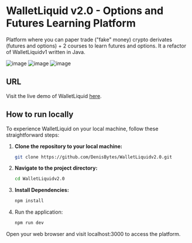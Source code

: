 # WalletLiquid v2.0 - Options and Futures Learning Platform

Platform where you can paper trade ("fake" money) crypto derivates (futures and options) + 2 courses to learn futures and options. It a refactor of WalletLiquidv1 written in Java.

![image](https://github.com/DenisBytes/WalletLiquidv2.0/assets/130691305/a323fca7-efd2-4f65-a4b6-de8b76028667)
![image](https://github.com/DenisBytes/WalletLiquidv2.0/assets/130691305/ed953652-8f9d-4463-a069-75fa3917b157)
![image](https://github.com/DenisBytes/WalletLiquidv2.0/assets/130691305/1b227634-33a4-4a27-aa10-0a7af4f94015)



## URL

Visit the live demo of WalletLiquid [here](https://wallet-liquidv2-0.vercel.app).


## How to run locally

  To experience WalletLiquid on your local machine, follow these straightforward steps:

1. **Clone the repository to your local machine:**

   ```bash
   git clone https://github.com/DenisBytes/WalletLiquidv2.0.git

2. **Navigate to the project directory:**

   ```bash
   cd WalletLiquidv2.0

3. **Install Dependencies:**

   ```bash
   npm install
   
4. Run the application:

   ```bash
   npm run dev

Open your web browser and visit localhost:3000 to access the platform.
